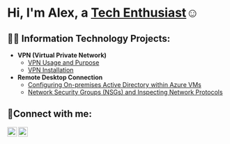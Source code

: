 <h1>Hi, I'm Alex, a <a href="https://linkedin.com/in/alex-chann-8903a6299">Tech Enthusiast</a>☺</h1>

<h2>👨‍💻 Information Technology Projects:</h2>

- <b>VPN (Virtual Private Network) </b>
  - [VPN Usage and Purpose](https://github.com/achann297/vpn-usage)
  - [VPN Installation](https://github.com/achann297/vpn-install)
- <b>Remote Desktop Connection</b>
  - [Configuring On-premises Active Directory within Azure VMs](https://github.com/joshmadakorcc/configure-ad)
  - [Network Security Groups (NSGs) and Inspecting Network Protocols](https://github.com/joshmadakorcc/azure-network-protocols)

<h2>🤳Connect with me:</h2>

[<img align="left" alt="Josh | LinkedIn" width="22px" src="https://cdn.jsdelivr.net/npm/simple-icons@v3/icons/linkedin.svg" />][linkedin]
[<img align="left" alt="Josh | Instagram" width="22px" src="https://cdn.jsdelivr.net/npm/simple-icons@v3/icons/instagram.svg" />][instagram]

[instagram]: https://www.instagram.com/achann203
[linkedin]: https://www.linkedin.com/in/alex-chann-8903a6299
